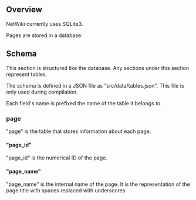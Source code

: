 
## Overview
NetWiki currently uses SQLite3.

Pages are stored in a database.

## Schema
This section is structured like the database. Any sections under this section represent tables.

The schema is defined in a JSON file as "src/data/tables.json". This file is only used during compilation.

Each field's name is prefixed the name of the table it belongs to. 

### page
"page" is the table that stores information about each page.

#### "page_id"
"page_id" is the numerical ID of the page.

#### "page_name"
"page_name" is the internal name of the page. It is the representation of the page title with spaces replaced with underscores
